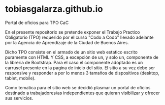 # tobiasgalarza.github.io
Portal de oficios para TPO CaC

En el presente repositorio se pretende exponer el Trabajo Practico Obligatorio (TPO) requerido por 
el curso "Codo a Codo" llevado adelante por la Agencia de Aprendizaje de la Ciudad de Buenos Aires.

Dicho TPO consiste en el armado de un sitio web estatico escrito puramente con HTML Y CSS, a excepción
de un, y solo un, componente de la libreria de Bootstrap. Para el caso el componente adoptado es un
carrusel presente en la pagina de inicio del sitio. El sitio a su vez debe ser responsive y responder
a por lo menos 3 tamaños de dispositivos (desktop, tablet, mobile).

Como tematica para el sitio web se decidió plasmar un portal de oficios destinado a trabajadores/as 
independientes que quieran visibilizar y ofrecer sus servicios.
